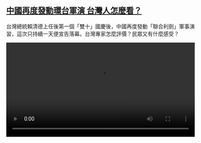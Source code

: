 <!--1729163825000-->
[中國再度發動環台軍演 台灣人怎麼看？](https://www.dw.com/zh/%E4%B8%AD%E5%9C%8B%E5%86%8D%E5%BA%A6%E7%99%BC%E5%8B%95%E7%92%B0%E5%8F%B0%E8%BB%8D%E6%BC%94%20%E5%8F%B0%E7%81%A3%E4%BA%BA%E6%80%8E%E9%BA%BC%E7%9C%8B%EF%BC%9F/a-70496012)
------

<p>台灣總統賴清德上任後第一個「雙十」國慶後，中國再度發動「聯合利劍」軍事演習，這次只持續一天便宣告落幕。台灣專家怎麼評價？民眾又有什麼感受？</small></p><video src="https://tvdownloaddw-a.akamaihd.net/Events/mp4/vdt_zh/2024/dwvgchi241015_1014drilltw_01icw_AVC_1280x720.mp4" controls style="width:100%"></video>
